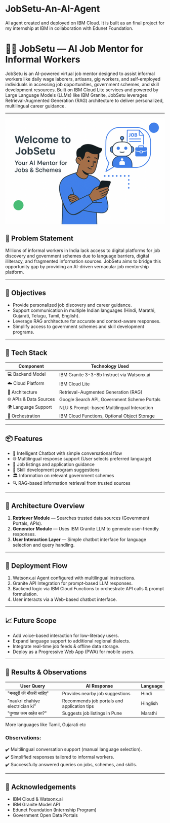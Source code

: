 # JobSetu-An-AI-Agent
AI agent created and deployed on IBM Cloud. It is built as an final project for my internship at IBM in collaboration with Edunet Foundation.

# 👷‍♀️ JobSetu — AI Job Mentor for Informal Workers

JobSetu is an AI-powered virtual job mentor designed to assist informal workers like daily wage laborers, artisans, gig workers, and self-employed individuals in accessing job opportunities, government schemes, and skill development resources. Built on IBM Cloud Lite services and powered by Large Language Models (LLMs) like IBM Granite, JobSetu leverages Retrieval-Augmented Generation (RAG) architecture to deliver personalized, multilingual career guidance.

---
![JobSetu](jobsetuu.png)

## 🚩 Problem Statement
Millions of informal workers in India lack access to digital platforms for job discovery and government schemes due to language barriers, digital illiteracy, and fragmented information sources. JobSetu aims to bridge this opportunity gap by providing an AI-driven vernacular job mentorship platform.

---

## 🎯 Objectives
- Provide personalized job discovery and career guidance.
- Support communication in multiple Indian languages (Hindi, Marathi, Gujarati, Telugu, Tamil, English).
- Leverage RAG architecture for accurate and context-aware responses.
- Simplify access to government schemes and skill development programs.

---

## 🔧 Tech Stack

| Component            | Technology Used                               |
|----------------------|-----------------------------------------------|
| 💻 Backend Model      | IBM Granite 3-3-8b Instruct via Watsonx.ai    |
| ☁️ Cloud Platform     | IBM Cloud Lite                               |
| 🔄 Architecture       | Retrieval-Augmented Generation (RAG)          |
| 🌐 APIs & Data Sources| Google Search API, Government Scheme Portals  |
| 🌍 Language Support   | NLU & Prompt-based Multilingual Interaction   |
| 🧠 Orchestration      | IBM Cloud Functions, Optional Object Storage  |

---

## 📦 Features
- 🧠 Intelligent Chatbot with simple conversational flow
- 🌐 Multilingual response support (User selects preferred language)
- 🏢 Job listings and application guidance
- 🏫 Skill development program suggestions
- 🏛️ Information on relevant government schemes
- 🔍 RAG-based information retrieval from trusted sources

---

## 🧩 Architecture Overview
1. **Retriever Module** — Searches trusted data sources (Government Portals, APIs).
2. **Generator Module** — Uses IBM Granite LLM to generate user-friendly responses.
3. **User Interaction Layer** — Simple chatbot interface for language selection and query handling.

---

## 🔧 Deployment Flow
1. Watsonx.ai Agent configured with multilingual instructions.
2. Granite API Integration for prompt-based LLM responses.
3. Backend logic via IBM Cloud Functions to orchestrate API calls & prompt formulation.
4. User interacts via a Web-based chatbot interface.

---

## 📈 Future Scope
- Add voice-based interaction for low-literacy users.
- Expand language support to additional regional dialects.
- Integrate real-time job feeds & offline data storage.
- Deploy as a Progressive Web App (PWA) for mobile users.

---

## 📸 Results & Observations
| User Query | AI Response | Language |
|------------|-------------|----------|
| "मजदूरी की नौकरी चाहिए" | Provides nearby job suggestions | Hindi |
| "naukri chahiye electrician ki" | Recommends job portals and application tips | Hinglish |
| "पुण्यात काम आहेत का?" | Suggests job listings in Pune | Marathi |
More languages like Tamil, Gujarati etc

### Observations:
✔️ Multilingual conversation support (manual language selection).  
✔️ Simplified responses tailored to informal workers.  
✔️ Successfully answered queries on jobs, schemes, and skills.

---

## 🙌 Acknowledgements
- IBM Cloud & Watsonx.ai
- IBM Granite Model API
- Edunet Foundation (Internship Program)
- Government Open Data Portals
